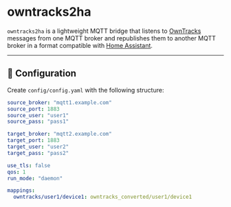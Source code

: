 # owntracks2ha

`owntracks2ha` is a lightweight MQTT bridge that listens to [OwnTracks](https://owntracks.org/) messages from one MQTT broker and republishes them to another MQTT broker in a format compatible with [Home Assistant](https://www.home-assistant.io/).

---

## 🔧 Configuration

Create `config/config.yaml` with the following structure:

```yaml
source_broker: "mqtt1.example.com"
source_port: 1883
source_user: "user1"
source_pass: "pass1"

target_broker: "mqtt2.example.com"
target_port: 1883
target_user: "user2"
target_pass: "pass2"

use_tls: false
qos: 1
run_mode: "daemon"

mappings:
  owntracks/user1/device1: owntracks_converted/user1/device1
